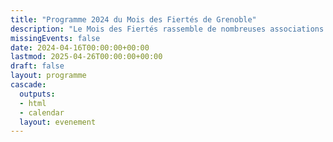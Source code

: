 ```yaml
---
title: "Programme 2024 du Mois des Fiertés de Grenoble"
description: "Le Mois des Fiertés rassemble de nombreuses associations LGBTQIA+ de Grenoble autour de quatre semaines d'événements organisés par et pour les personnes LGBTQIA+ et leurs allié·es. Ainsi, nous vous proposons pas moins de 88 évènements riches en couleurs 🏳️‍🌈, du 14 mai au 16 juin!"
missingEvents: false
date: 2024-04-16T00:00:00+00:00
lastmod: 2025-04-26T00:00:00+00:00
draft: false
layout: programme
cascade:
  outputs:
  - html
  - calendar
  layout: evenement
---
```


